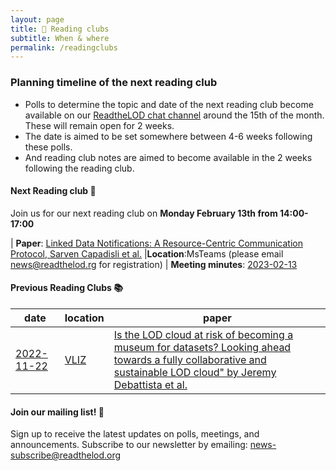 ```yaml
---
layout: page
title: 📖 Reading clubs
subtitle: When & where
permalink: /readingclubs
---
```


### Planning timeline of the next reading club

- Polls to determine the topic and date of the next reading club become available on our [ReadtheLOD chat channel](https://chat.semantic.works/#/room/#readthelod:chat.semantic.works) around the 15th of the month. These will remain open for 2 weeks.
- The date is aimed to be set somewhere between 4-6 weeks following these polls.
- And reading club notes are aimed to become available in the 2 weeks following the reading club.

#### Next Reading club 📕

Join us for our next reading club on **Monday February 13th from 14:00-17:00**

| **Paper**: [Linked Data Notifications: A Resource-Centric Communication Protocol, Sarven Capadisli et al.](https://link.springer.com/chapter/10.1007/978-3-319-58068-5_33)
|**Location**:MsTeams (please email news@readthelod.rg for registration) 
| **Meeting minutes**: [2023-02-13](https://hackmd.io/uLi-KyPKSGKgAhyOcGd3mQ)




#### Previous Reading Clubs 📚

| date       | location      | paper                    | 
|------------|---------------|--------------------------|
| [2022-11-22](/readingclubs/20221122-is-the-lod-cloud-at-risk-of-becoming-a-museum-for-datasets) | [VLIZ]((https://vliz.be/nl/hoe-vliz-bereiken)) | [Is the LOD cloud at risk of becoming a museum for datasets? Looking ahead towards a fully collaborative and sustainable LOD cloud" by Jeremy Debattista et al.](https://www.academia.edu/65356421/Is_the_LOD_cloud_at_risk_of_becoming_a_museum_for_datasets_Looking_ahead_towards_a_fully_collaborative_and_sustainable_LOD_cloud) | 



#### Join our mailing list! 📢
Sign up to receive the latest updates on polls, meetings, and announcements. Subscribe to our newsletter by emailing: <news-subscribe@readthelod.org>
